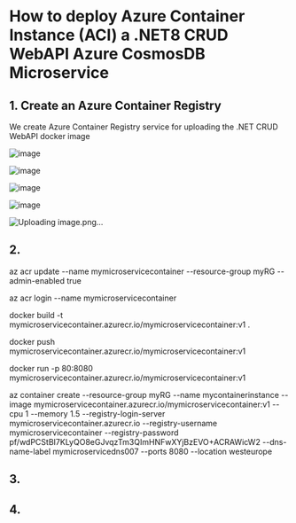 # How to deploy Azure Container Instance (ACI) a .NET8 CRUD WebAPI Azure CosmosDB Microservice

## 1. Create an Azure Container Registry

We create Azure Container Registry service for uploading the .NET CRUD WebAPI docker image

![image](https://github.com/luiscoco/MicroServices_dotNET8_CRUD_WebAPI-CosmosDB-deployed_to_Azure_Container_Instance/assets/32194879/38684cb4-6405-4516-a2d5-8c2b5fd9dddb)

![image](https://github.com/luiscoco/MicroServices_dotNET8_CRUD_WebAPI-CosmosDB-deployed_to_Azure_Container_Instance/assets/32194879/a34a5018-1a6f-4dec-8182-5a763be38da0)

![image](https://github.com/luiscoco/MicroServices_dotNET8_CRUD_WebAPI-CosmosDB-deployed_to_Azure_Container_Instance/assets/32194879/e1604cbc-3bb6-43ea-b210-d6c6034c6f31)

![image](https://github.com/luiscoco/MicroServices_dotNET8_CRUD_WebAPI-CosmosDB-deployed_to_Azure_Container_Instance/assets/32194879/e0d0ab7e-ba80-4fd3-ba16-58913bc4b76e)

![Uploading image.png…]()

## 2. 

az acr update --name mymicroservicecontainer --resource-group myRG --admin-enabled true

az acr login --name mymicroservicecontainer

docker build -t mymicroservicecontainer.azurecr.io/mymicroservicecontainer:v1 .

docker push mymicroservicecontainer.azurecr.io/mymicroservicecontainer:v1

docker run -p 80:8080 mymicroservicecontainer.azurecr.io/mymicroservicecontainer:v1

az container create --resource-group myRG --name mycontainerinstance --image mymicroservicecontainer.azurecr.io/mymicroservicecontainer:v1 --cpu 1 --memory 1.5 --registry-login-server mymicroservicecontainer.azurecr.io --registry-username mymicroservicecontainer --registry-password pf/wdPCStBI7KLyQO8eGJvqzTm3QImHNFwXYjBzEVO+ACRAWicW2 --dns-name-label mymicroservicedns007 --ports 8080 --location westeurope

## 3. 



## 4. 






